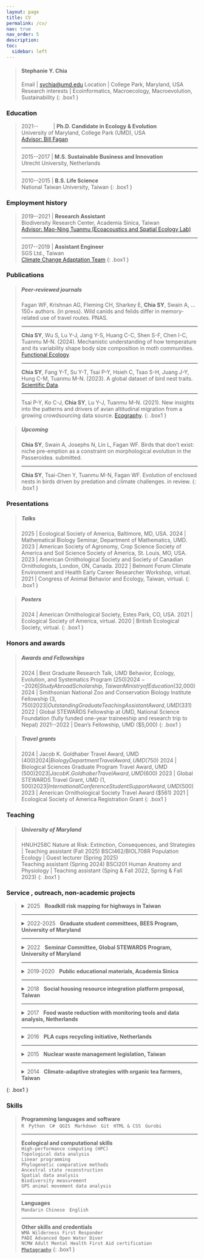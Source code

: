 ```yaml
---
layout: page
title: CV
permalink: /cv/
nav: true
nav_order: 5
description:
toc:
  sidebar: left
---
```


> #### Stephanie Y. Chia
>
> Email | sychia@umd.edu
> Location | College Park, Maryland, USA
> Research interests | Ecoinformatics, Macroecology, Macroevolution, Sustainability
{: .box1 }

### Education

> 2021--&nbsp;&nbsp;&nbsp;&nbsp;&nbsp;&nbsp;&nbsp;&nbsp;&nbsp; | **Ph.D. Candidate in Ecology & Evolution**<br>University of Maryland, College Park (UMD), USA<br>[Advisor: Bill Fagan](https://science.umd.edu/biology/faganlab/)
>
> ---
>
> 2015--2017 | **M.S. Sustainable Business and Innovation**<br>Utrecht University, Netherlands
>
> ---
>
> 2010--2015 | **B.S. Life Science**<br>National Taiwan University, Taiwan
{: .box1 }

### Employment history

>2019--2021 | **Research Assistant**<br>Biodiversity Research Center, Academia Sinica, Taiwan<br>[Advisor: Mao-Ning Tuanmu (Ecoacoustics and Spatial Ecology Lab)](https://biodiv.tw/lab-Eco-Acoustics_and_Spatial_Ecology_[EASE]_Lab)
>
> ---
>
>2017--2019 | **Assistant Engineer**<br>SGS Ltd., Taiwan<br>[Climate Change Adaptation Team](https://www.sgs.com.tw/en/service/page/85/2/86-environment-health-and-safety/504-climate-change-innovative-actions)
{: .box1 }

### Publications

> ##### Peer-reviewed journals
>
> Fagan WF, Krishnan AG, Fleming CH, Sharkey E, **Chia SY**, Swain A, …150+ authors. (in press). Wild canids and felids differ in memory-related use of travel routes. PNAS.
>
> ---
>
> **Chia SY**, Wu S, Lu Y-J, Jang Y-S, Huang C-C, Shen S-F, Chen I-C, Tuanmu M-N. (2024). Mechanistic understanding of how temperature and its variability shape body size composition in moth communities. [Functional Ecology](https://doi.org/10.1111/1365-2435.14467).
>
> ---
>
> **Chia SY**, Fang Y-T, Su Y-T, Tsai P-Y, Hsieh C, Tsao S-H, Juang J-Y, Hung C-M, Tuanmu M-N. (2023). A global dataset of bird nest traits. [Scientific Data](https://www.nature.com/articles/s41597-023-02837-1).
>
> ---
>
> Tsai P-Y, Ko C-J, **Chia SY**, Lu Y-J, Tuanmu M-N. (2021). New insights into the patterns and drivers of avian altitudinal migration from a growing crowdsourcing data source. [Ecography](https://doi.org/10.1111/ecog.05196).
{: .box1 }

> ##### Upcoming
>
> **Chia SY**, Swain A, Josephs N, Lin L, Fagan WF. Birds that don't exist: niche pre-emption as a constraint on morphological evolution in the Passeroidea. submitted.
>
> ---
>
> **Chia SY**, Tsai-Chen Y, Tuanmu M-N, Fagan WF. Evolution of enclosed nests in birds driven by predation and climate challenges. in review.
{: .box1 }

### Presentations
> ##### Talks
>
> 2025 | Ecological Society of America, Baltimore, MD, USA.
> 2024 | Mathematical Biology Seminar, Department of Mathematics, UMD.
> 2023 | American Society of Agronomy, Crop Science Society of America and Soil Science Society of America, St. Louis, MO, USA.
> 2023 | American Ornithological Society and Society of Canadian Ornithologists, London, ON, Canada.
> 2022 | Belmont Forum Climate Environment and Health Early Career Researcher Workshop, virtual.
> 2021 | Congress of Animal Behavior and Ecology, Taiwan, virtual.
{: .box1 }

> ##### Posters
>
> 2024 | American Ornithological Society, Estes Park, CO, USA.
> 2021 | Ecological Society of America, virtual.
> 2020 | British Ecological Society, virtual.
{: .box1 }

### Honors and awards

> ##### Awards and Fellowships
>
> 2024 | Best Graduate Research Talk, UMD Behavior, Ecology, Evolution, and Systematics Program ($250)
> 2024--2026 | Study Abroad Scholarship, Taiwan Ministry of Education ($32,000)
> 2024 | Smithsonian National Zoo and Conservation Biology Institute Fellowship ($3,750)
> 2023 | Outstanding Graduate Teaching Assistant Award, UMD ($331)
> 2022 | Global STEWARDS Fellowship at UMD, National Science Foundation (fully funded one-year traineeship and research trip to Nepal)
> 2021--2022 | Dean’s Fellowship, UMD ($5,000)
{: .box1 }

> ##### Travel grants
> 
> 2024 | Jacob K. Goldhaber Travel Award, UMD ($400)
> 2024 | Biology Department Travel Award, UMD ($750)
> 2024 | Biological Sciences Graduate Program Travel Award, UMD ($500)
> 2023 | Jacob K. Goldhaber Travel Award, UMD ($600)
> 2023 | Global STEWARDS Travel Grant, UMD ($1,500)
> 2023 | International Conference Student Support Award, UMD ($500)
> 2023 | American Ornithological Society Travel Award ($561)
> 2021 | Ecological Society of America Registration Grant
{: .box1 }

### Teaching

> ##### University of Maryland
> 
> HNUH258C Nature at Risk: Extinction, Consequences, and Strategies | Teaching assistant (Fall 2025)
> BSCI462/BIOL708R Population Ecology | Guest lecturer (Spring 2025)<br>Teaching assistant (Spring 2024)
> BSCI201 Human Anatomy and Physiology | Teaching assistant (Sping & Fall 2022, Spring & Fall 2023)
{: .box1 }

### Service , outreach, non-academic projects

> <details><summary>2025&nbsp;&nbsp; <b>Roadkill risk mapping for highways in Taiwan</b></summary><br>Waitlisted for finalists in the Taiwan Highway Bureau Data Application Competition <a href="/blog/2025/roadkill/">[workflow demo]</a></details>
>
> ---
>
> <details><summary>2022-2025&nbsp;&nbsp; <b>Graduate student committees, BEES Program, University of Maryland</b></summary><br>Organized program events including social gatherings, overnight retreats, peer mentoring, and student award selections</details>
>
> ---
>
> <details><summary>2022&nbsp;&nbsp; <b>Seminar Committee, Global STEWARDS Program, University of Maryland</b></summary><br>Coordinated weekly seminar series, inviting and introducing external speakers</details>
>
> ---
>
> <details><summary>2019-2020&nbsp;&nbsp; <b>Public educational materials, Academia Sinica</b></summary><br>Developed interactive modules for open house events.</details>
>
> ---
>
> <details><summary>2018&nbsp;&nbsp; <b>Social housing resource integration platform proposal, Taiwan</b></summary><br>Winning team in a policy proposal competition held by the Ministry of Education</details>
>
> ---
>
> <details><summary>2017&nbsp;&nbsp; <b>Food waste reduction with monitoring tools and data analysis, Netherlands</b></summary><br>Collaborated with <a href="https://www.linkedin.com/in/thomasluttikhold/">Wastewatchers</a> to predict food consumption patterns and identify barriers to reducing food waste in the hospitality industry, developed it into Master's thesis project</details>
>
> ---
>
> <details><summary>2016&nbsp;&nbsp; <b>PLA cups recycling initiative, Netherlands</b></summary><br>Collaborated with <a href="https://www.biofutura.com/">Bio Futura</a>, conducted economic viability study and contributed to a <a href="https://renewable-carbon.eu/news/new-cup-recycling-system-introduced-at-dutch-performing-arts-festival-noorderzon/">pilot project</a> recycling 500,000 PLA (polylactic acid) cups</details>
>
> ---
>
> <details><summary>2015&nbsp;&nbsp; <b>Nuclear waste management legislation, Taiwan</b></summary><br>Assisted researchers in drafting a nuclear waste management bill, lobbied in the Legislative Yuan, and supported its successful passage through the first reading</details>
>
> ---
>
> <details><summary>2014&nbsp;&nbsp; <b>Climate-adaptive strategies with organic tea farmers, Taiwan</b></summary><br>Collaborated with tea farmers to predict harvest timing with local microclimate station and to investigate the possibility of using selective weed cultivation to reduce weeding labor</details>
{: .box1 }

### Skills
> **Programming languages and software** <br>`R`&nbsp;&nbsp;&nbsp;`Python`&nbsp;&nbsp;&nbsp;`C#`&nbsp;&nbsp;&nbsp;`QGIS`&nbsp;&nbsp;&nbsp;`Markdown`&nbsp;&nbsp;&nbsp;`Git`&nbsp;&nbsp;&nbsp;`HTML & CSS`&nbsp;&nbsp;&nbsp;`Gurobi`
>
> ---
>
> **Ecological and computational skills**<br>`High-performance computing (HPC)`<br>`Topological data analysis`<br>`Linear programming`<br>`Phylogenetic comparative methods`<br>`Ancestral state reconstruction`<br>`Spatial data analysis`<br>`Biodiversity measurement`<br>`GPS animal movement data analysis` 
>
> ---
>
> **Languages** <br>`Mandarin Chinese`&nbsp;&nbsp;&nbsp;`English`
>
> ---
>
> **Other skills and credentials** <br>`WMA Wilderness First Responder`<br>`PADI Advanced Open Water Diver`<br>`NCMW Adult Mental Health First Aid certification`<br>[`Photography`](https://www.flickr.com/photos/stephaniechia/)
{: .box1 }
